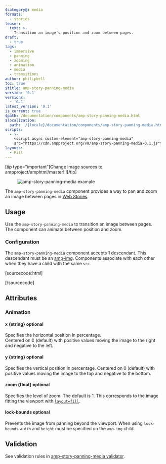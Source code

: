 ```yaml
---
$category@: media
formats:
  - stories
teaser:
  text: >-
    Transition an image's position and zoom between pages.
draft:
  - true
tags:
  - immersive
  - panning
  - zooming
  - animation
  - media
  - transitions
author: philipbell
toc: true
$title: amp-story-panning-media
version: '0.1'
versions:
  - '0.1'
latest_version: '0.1'
is_current: true
$path: /documentation/components/amp-story-panning-media.html
$localization:
  path: '/{locale}/documentation/components/amp-story-panning-media.html'
scripts:
  - >-
    <script async custom-element="amp-story-panning-media"
    src="https://cdn.ampproject.org/v0/amp-story-panning-media-0.1.js"></script>
layouts:
  - Fill
---
```


<!---
Copyright 2021 The AMP HTML Authors. All Rights Reserved.

Licensed under the Apache License, Version 2.0 (the "License");
you may not use this file except in compliance with the License.
You may obtain a copy of the License at

http://www.apache.org/licenses/LICENSE-2.0

Unless required by applicable law or agreed to in writing, software
distributed under the License is distributed on an "AS-IS" BASIS,
WITHOUT WARRANTIES OR CONDITIONS OF ANY KIND, either express or implied.
See the License for the specific language governing permissions and
limitations under the License.
-->

[tip type="important"]Change image sources to ampproject/amphtml/master!!![/tip]

<figure class="centered-fig">
  <amp-anim alt="amp-story-panning-media example" width="300" height="533" layout="fixed" src="https://raw.githubusercontent.com/processprocess/amphtml/panning-media-docs/extensions/amp-story-panning-media/img/amp-story-panning-media.gif">
    <noscript>
    <img alt="amp-story-panning-media example" src="https://raw.githubusercontent.com/processprocess/amphtml/panning-media-docs/extensions/amp-story-panning-media/img/amp-story-panning-media.gif" />
  </noscript>
  </amp-anim>
</figure>

The `amp-story-panning-media` component provides a way to pan and zoom an image between pages in [Web Stories](https://amp.dev/documentation/guides-and-tutorials/start/create_successful_stories/?format=stories).

## Usage

Use the `amp-story-panning-media` to transition an image between pages. The component can animate between position and zoom.

### Configuration

The `amp-story-panning-media` component accepts 1 descendant. This descendant must be an [amp-img](https://amp.dev/documentation/components/amp-img/?format=stories). Components associate with each other when they have a child with the same `src`.

[sourcecode:html]
<amp-story-page>
<amp-story-grid-layer>
<amp-story-panning-media layout="fill">
<amp-img layout="fill" src="assets/world-map.jpg" x="-10%" y="-20%" zoom=".8" width="4000" height="3059" ></amp-img>
</amp-story-panning-media>
</amp-story-grid-layer>
</amp-story-page>

<amp-story-page>
<amp-story-grid-layer>
<amp-story-panning-media layout="fill">
<amp-img layout="fill" src="assets/world-map.jpg" x="20%" y="20%" zoom="2" width="4000" height="3059" ></amp-img>
</amp-story-panning-media>
</amp-story-grid-layer>
</amp-story-page>
[/sourcecode]

## Attributes

### Animation

#### x {string} optional

Specifies the horizontal position in percentage.  
Centered on 0 (default) with positive values moving the image to the right and negative to the left.

#### y {string} optional

Specifies the vertical position in percentage.
Centered on 0 (default) with positive values moving the image to the top and negative to the bottom.

#### zoom {float} optional

Specifies the level of zoom.
The default is 1. This corresponds to the image fitting the viewport with [`layout=fill`](https://amp.dev/documentation/guides-and-tutorials/learn/amp-html-layout/?format=stories).

#### lock-bounds optional

Prevents the image from panning beyond the viewport. When using `lock-bounds` `width` and `height` must be specified on the `amp-img` child.

## Validation

See validation rules in [amp-story-panning-media validator](https://github.com/ampproject/amphtml/blob/master/extensions/amp-story-panning-media/validator-amp-story-panning-media.protoascii).
